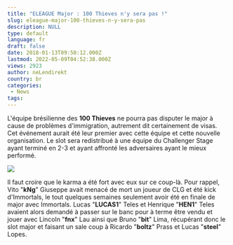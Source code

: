 ```yaml
---
title: "ELEAGUE Major : 100 Thieves n'y sera pas !"
slug: eleague-major-100-thieves-n-y-sera-pas
description: NULL
type: default
language: fr
draft: false
date: 2018-01-13T09:50:12.000Z
lastmod: 2022-05-09T04:52:38.000Z
views: 2923
author: neLendirekt
country: br
categories:
 - News
tags:
---
```

L'équipe brésilienne des **100 Thieves** ne pourra pas disputer le major à cause de problèmes d'immigration, autrement dit certainement de visas. Cet événement aurait été leur premier avec cette équipe et cette nouvelle organisation. Le slot sera redistribué à une équipe du Challenger Stage ayant terminé en 2-3 et ayant affronté les adversaires ayant le mieux performé.

![](https://flickshot-ue.s3.eu-west-2.amazonaws.com/flickshot/article/5a311079c10af/images/iO3F4ftNllcAJzHBxaOTd7Hp7MZpeSEJemaDJUsM.jpeg)

Il faut croire que le karma a été fort avec eux sur ce coup-là. Pour rappel, Vito "**kNg**" Giuseppe avait menacé de mort un joueur de CLG et été kick d'Immortals, le tout quelques semaines seulement avoir été en finale de major avec Immortals. Lucas "**LUCAS1**" Teles et Henrique "**HEN1**" Teles avaient alors demandé à passer sur le banc pour à terme être vendu et jouer avec Lincoln "**fnx**" Lau ainsi que Bruno "**bit**" Lima, récupérant donc le slot major et faisant un sale coup à Ricardo "**boltz**" Prass et Lucas "**steel**" Lopes.
